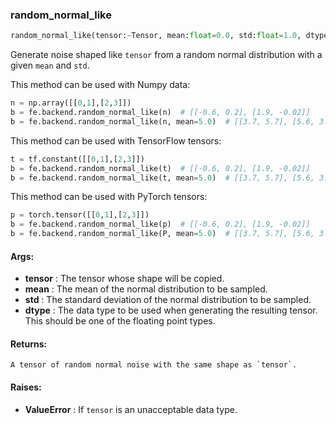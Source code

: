 

### random_normal_like
```python
random_normal_like(tensor:~Tensor, mean:float=0.0, std:float=1.0, dtype:Union[NoneType, str]='float32') -> ~Tensor
```
Generate noise shaped like `tensor` from a random normal distribution with a given `mean` and `std`.

This method can be used with Numpy data:
```python
n = np.array([[0,1],[2,3]])
b = fe.backend.random_normal_like(n)  # [[-0.6, 0.2], [1.9, -0.02]]
b = fe.backend.random_normal_like(n, mean=5.0)  # [[3.7, 5.7], [5.6, 3.6]]
```

This method can be used with TensorFlow tensors:
```python
t = tf.constant([[0,1],[2,3]])
b = fe.backend.random_normal_like(t)  # [[-0.6, 0.2], [1.9, -0.02]]
b = fe.backend.random_normal_like(t, mean=5.0)  # [[3.7, 5.7], [5.6, 3.6]]
```

This method can be used with PyTorch tensors:
```python
p = torch.tensor([[0,1],[2,3]])
b = fe.backend.random_normal_like(p)  # [[-0.6, 0.2], [1.9, -0.02]]
b = fe.backend.random_normal_like(P, mean=5.0)  # [[3.7, 5.7], [5.6, 3.6]]
```



#### Args:

* **tensor** :  The tensor whose shape will be copied.
* **mean** :  The mean of the normal distribution to be sampled.
* **std** :  The standard deviation of the normal distribution to be sampled.
* **dtype** :  The data type to be used when generating the resulting tensor. This should be one of the floating point        types.

#### Returns:
    A tensor of random normal noise with the same shape as `tensor`.

#### Raises:

* **ValueError** :  If `tensor` is an unacceptable data type.